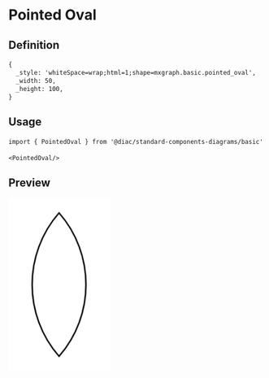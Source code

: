 # Pointed Oval

## Definition

```
{
  _style: 'whiteSpace=wrap;html=1;shape=mxgraph.basic.pointed_oval',
  _width: 50,
  _height: 100,
}
```

## Usage

```
import { PointedOval } from '@diac/standard-components-diagrams/basic'

<PointedOval/>
```

## Preview

<img src="./pointed-oval.png" width="200"/>
